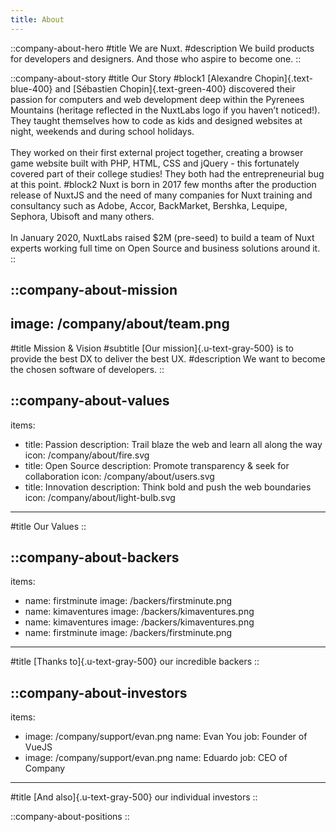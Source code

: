 ```yaml
---
title: About
---
```


::company-about-hero
#title
We are Nuxt.
#description
We build products for developers and designers. And those who aspire to become one.
::

::company-about-story
#title
Our Story
#block1
[Alexandre Chopin]{.text-blue-400} and [Sébastien Chopin]{.text-green-400} discovered their passion for computers and web development deep within the Pyrenees Mountains (heritage reflected in the NuxtLabs logo if you haven’t noticed!). They taught themselves how to code as kids and designed websites at night, weekends and during school holidays.
<br><br>
They worked on their first external project together, creating a browser game website built with PHP, HTML, CSS and jQuery - this fortunately covered part of their college studies! They both had the entrepreneurial bug at this point.
#block2
Nuxt is born in 2017 few months after the production release of NuxtJS and the need of many companies for Nuxt training and consultancy such as Adobe, Accor, BackMarket, Bershka, Lequipe, Sephora, Ubisoft and many others.
<br><br>
In January 2020, NuxtLabs raised $2M (pre-seed) to build a team of Nuxt experts working full time on Open Source and business solutions around it.
::

::company-about-mission
---
image: /company/about/team.png
---
#title
Mission & Vision
#subtitle
[Our mission]{.u-text-gray-500} is to provide the best DX to deliver the best UX.
#description
We want to become the chosen software of developers.
::

::company-about-values
---
items:
  - title: Passion
    description: Trail blaze the web and learn all along the way
    icon: /company/about/fire.svg
  - title: Open Source
    description: Promote transparency & seek for collaboration
    icon: /company/about/users.svg
  - title: Innovation
    description: Think bold and push the web boundaries
    icon: /company/about/light-bulb.svg
---
#title
Our Values
::

::company-about-backers
---
items:
  - name: firstminute
    image: /backers/firstminute.png
  - name: kimaventures
    image: /backers/kimaventures.png
  - name: kimaventures
    image: /backers/kimaventures.png
  - name: firstminute
    image: /backers/firstminute.png
---
#title
[Thanks to]{.u-text-gray-500} our incredible backers
::

::company-about-investors
---
items:
  - image: /company/support/evan.png
    name: Evan You
    job: Founder of VueJS
  - image: /company/support/evan.png
    name: Eduardo
    job: CEO of Company
---
#title
[And also]{.u-text-gray-500} our individual investors
::

::company-about-positions
::
